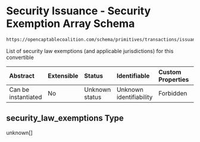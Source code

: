 # Security Issuance - Security Exemption Array Schema

```txt
https://opencaptablecoalition.com/schema/primitives/transactions/issuance/base_issuance#/properties/security_law_exemptions
```

List of security law exemptions (and applicable jurisdictions) for this convertible

| Abstract            | Extensible | Status         | Identifiable            | Custom Properties | Additional Properties | Access Restrictions | Defined In                                                                                                                 |
| :------------------ | :--------- | :------------- | :---------------------- | :---------------- | :-------------------- | :------------------ | :------------------------------------------------------------------------------------------------------------------------- |
| Can be instantiated | No         | Unknown status | Unknown identifiability | Forbidden         | Allowed               | none                | [BaseIssuance.schema.json*](../../schema/primitives/transactions/issuance/BaseIssuance.schema.json "open original schema") |

## security_law_exemptions Type

unknown\[]
